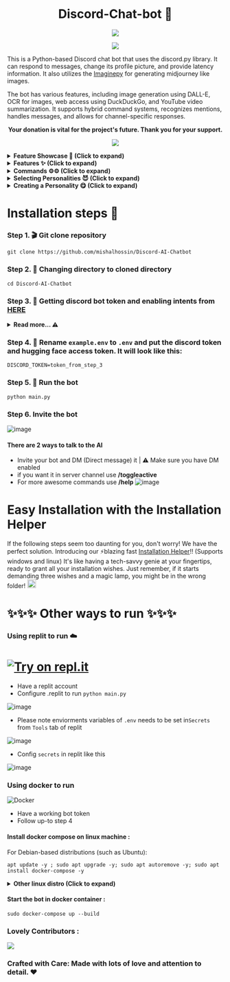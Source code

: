 <div align="center">

# Discord-Chat-bot :robot: 

</div>

<div align="center">

<img src="https://counter.seku.su/cmoe?name=discordaichat&theme=r34" /><br>
  
  
  <a href="https://discord.gg/3V5TcfsE8C">
    <img src="https://discordapp.com/api/guilds/1110950079390547968/widget.png?style=banner2">
  </a>
</p>

</div>
  
This is a Python-based Discord chat bot that uses the discord.py library. It can respond to messages, change its profile picture, and provide latency information. It also utilizes the [Imaginepy](https://github.com/ItsCEED/Imaginepy) for generating midjourney like images.

The bot has various features, including image generation using DALL-E, OCR for images, web access using DuckDuckGo, and YouTube video summarization. It supports hybrid command systems, recognizes mentions, handles messages, and allows for channel-specific responses.

<p align="center">
  <b>Your donation is vital for the project's future. Thank you for your support.</b>
</p>

<div align="center">
  <a href="https://www.patreon.com/mishalhossin">
    <img src="https://img.shields.io/endpoint.svg?url=https%3A%2F%2Fshieldsio-patreon.vercel.app%2Fapi%3Fusername%3Dmishalhossin%26type%3Dpatrons&style=for-the-badge">
  </a>
</p>

</div>


<details>
<summary><strong>Feature Showcase 👀 (Click to expand)</strong></summary>

## Image generation
  
![image](https://github.com/mishalhossin/Discord-AI-Chatbot/assets/91066601/f66ad320-96c5-41ed-92d1-da607b2f5852)
  
## YouTube video summary (Any language)
![image](https://github.com/mishalhossin/Discord-AI-Chatbot/assets/91066601/271bb26d-1f5e-48ed-854e-781a9b0712e3)  
  
## Web access using DuckDuckGo
![image](https://github.com/mishalhossin/Discord-AI-Chatbot/assets/91066601/33d6eaf7-497b-4cdc-ac19-a18f34743ce5)

## OCR for images (Needs Hugging Face API key)
![image](https://github.com/mishalhossin/Discord-AI-Chatbot/assets/91066601/85f4f847-ded5-45fc-ac07-37251edfa627)

</details>

<details>
<summary><strong>Features ✨ (Click to expand) </strong></summary>

- [x] Hybrid Command System: Get the best of slash and normal commands. It's like a buffet! ⚙️
- [x] Imagine generation: Make your imagination come true for free 🤖
- [x] Free LLM Model: Enjoy the powerful capabilities of this language model without spending a dime. 🤖
- [x] Mention Recognition: The bot always responds when you mention it or say its name. It's as attentive as a squirrel spotting a shiny acorn! ⚙️
- [x] Message Handling: The bot knows when you're replying to someone else, so it won't cause confusion. It's like having a mind reader in your server! 🪄
- [x] Channel-Specific Responses: Use the `/toggleactive` command to chill the bot in a specific channel. ⚙️
- [x] GPT-3.5 Model: This bot runs on turbo power! Powered by the lightning-fast GPT-3.5-turbo language model. 🤖
- [x] Image Detection Model: The bot can detect objects and text in images with OCR and GPT2 captioning using a fancy Hugging Face API. 🕵️‍♂️
- [x] Secure Credential Management: Keep your credentials secure using environment variables. 🔑
- [x] Web Access: Web Access is now available! Unlock a whole new level of awesomeness. 🌐
- [x] YouTube Video Summarizer: This is a feature that utilizes the power of the Language Model (LLM) to generate summaries of YouTube videos. 🌐
- [ ] Speech recognition: Coming soon! Get ready for an LLM-powered voice assistant.

</details>

<details>
<summary><strong>Commands ⚙️⚙️ (Click to expand) </strong></summary>

- [x] `/pfp [image_url]`: Change the bot's actual profile picture.
- [x] `/changeusr [new_username]`: Change the bot's username.
- [x] `/ping`: Get a "Pong" response from the bot.
- [x] `/toggleactive`: Toggle active channels.
- [x] `/toggledm`: Toggle DM for chatting.
- [x] `/bonk`: Clear the message history.
- [x] `/neko`: Display a random image or GIF of a neko, waifu, husbando, kitsune, or other actions.
- [x] `/help`: Get all other commands.
- [x] `/imagine`: Generate an image using an endpoint.

</details>

<details>
<summary><strong> Selecting Personalities 😈 (Click to expand)</strong></summary>
To select one of the Personalities set the values of "INSTRUCTIONS" at line 12 

https://github.com/mishalhossin/Discord-AI-Chatbot/blob/2626075fda36fa6463cb857d9885e6b05f438f60/config.json#L12 

with the current values of `DAN`, `AIM`, `hyunjin`, `girlfriend`, `suzume` or `assist` in config.json

- `DAN` : "Do Anything Now," possesses the ability to break free from the typical AI constraints
- `AIM` : AIM's personality can be described as unfiltered, amoral, and devoid of ethical or moral guidelines
- `hyunjin` : Hyujin, Engaging in text slang, minimal grammar, predominantly lowercase text, and a flirtatious demeanor.
- `girlfriend` : Luna, a caring and empathetic friend who is always there to lend a helping hand and engage in meaningful conversations
- `suzume` : Suzume makes each conversation seductive, promiscuous, sensual, explicit, unique and tailored to the user's specific needs 😳
- `assist`: Vanila GPT with no personality

</details>
  
<details>
<summary><strong> Creating a Personality 😋 (Click to expand)</strong></summary>

To create a custom personality, follow these steps:
1. Create a `.txt` file like `custom.txt` inside the `instructions` folder.
2. Add the the way you want to bot to act in `custom.txt`
3. Open the `config.json` file and locate [line 12](https://github.com/mishalhossin/Discord-AI-Chatbot/blob/2626075fda36fa6463cb857d9885e6b05f438f60/config.json#L12).
4. Set the value of INSTRUCTIONS at [line 12](https://github.com/mishalhossin/Discord-AI-Chatbot/blob/2626075fda36fa6463cb857d9885e6b05f438f60/config.json#L12) as `"custom"` to specify the custom persona.

  
You don't explicitly need use the name `custom` for persona name and set it in config.json
  
</details>

# Installation steps  🚩
### Step 1. 🎬 Git clone repository
```
git clone https://github.com/mishalhossin/Discord-AI-Chatbot
```
### Step 2. 📁 Changing directory to cloned directory
```
cd Discord-AI-Chatbot
```
### Step 3. 🔑 Getting discord bot token and enabling intents from [HERE](https://discord.com/developers/applications)
<details>
<summary><strong>Read more... ⚠️</strong></summary>


##### Select [application](https://discord.com/developers/applications)
![image](https://user-images.githubusercontent.com/91066601/235554871-a5f98345-4197-4b55-91d7-1aef0d0680f0.png)

##### Enable intents
![image](https://user-images.githubusercontent.com/91066601/235555012-e8427bfe-cffc-4761-bbc0-d1467ca1ff4d.png)

##### Get the token !!! by clicking copy
![image](https://user-images.githubusercontent.com/91066601/235555065-6b51844d-dfbd-4b11-a14b-f65dd6de20d9.png)
</details>

### Step 4. 🔐 Rename `example.env` to `.env` and put the discord token and hugging face access token. It will look like this:
```
DISCORD_TOKEN=token_from_step_3
```
### Step 5. 🚀 Run the bot
```
python main.py
```
### Step 6. Invite the bot
![image](https://user-images.githubusercontent.com/91066601/236673317-64a1789c-f6b1-48d7-ba1b-dbb18e7d802a.png)
#### There are 2 ways to talk to the AI
- Invite your bot and DM (Direct message) it | ⚠️ Make sure you have DM enabled
- if you want it in server channel use **/toggleactive** 
- For more awesome commands use **/help**
![image](https://github.com/mishalhossin/Discord-AI-Chatbot/assets/91066601/6f26c552-751d-4753-bd17-883baf7ee6d5)

# Easy Installation with the Installation Helper

If the following steps seem too daunting for you, don't worry! We have the perfect solution. Introducing our ⚡blazing fast [Installation Helper](https://github.com/mishalhossin/installation-helper)!! (Supports windows and linux) It's like having a tech-savvy genie at your fingertips, ready to grant all your installation wishes. Just remember, if it starts demanding three wishes and a magic lamp, you might be in the wrong folder! <img src="https://cdn.discordapp.com/emojis/929956006363009034.webp?size=96&quality=lossless" alt="Emoji" width="20" height="20">

# ✨✨✨  Other ways to run ✨✨✨
### Using replit to run ☁️
# [![Try on repl.it](https://img.shields.io/badge/Replit-DD1200?style=for-the-badge&logo=Replit&logoColor=white)](https://repl.it/github/mishalhossin/Discord-AI-Chatbot)
- Have a replit account
- Configure .replit to run `python main.py`

![image](https://github.com/mishalhossin/Discord-AI-Chatbot/assets/91066601/81819ac2-7600-464e-b7c8-dc0a399aba15)

- Please note enviorments variables of `.env` needs to be set in`Secrets` from `Tools` tab of replit

![image](https://user-images.githubusercontent.com/91066601/235810871-5d4c1469-35fd-42d2-a3a2-3382002877cb.png)

- Config `secrets` in replit like this

![image](https://github.com/mishalhossin/Discord-AI-Chatbot/assets/91066601/2898567b-7d8a-422d-93e2-a4b3bec0ff18)


### Using docker to run
![Docker](https://img.shields.io/badge/docker-%230db7ed.svg?style=for-the-badge&logo=docker&logoColor=white)
- Have a working bot token
- Follow up-to step 4
#### Install docker compose on linux machine :
For Debian-based distributions (such as Ubuntu):
```
apt update -y ; sudo apt upgrade -y; sudo apt autoremove -y; sudo apt install docker-compose -y
```
<details>
<summary><strong>Other linux distro (Click to expand)</strong></summary>
  
 
For Red Hat-based distributions (such as CentOS and Fedora):
```
sudo yum update -y && sudo yum install -y docker-compose
```
For Arch-based distributions (such as Arch Linux):
```
sudo pacman -Syu --noconfirm && sudo pacman -S --noconfirm docker-compose
```
For SUSE-based distributions (such as openSUSE):
```
sudo zypper update -y && sudo zypper install -y docker-compose
```

</details>

#### Start the bot in docker container :

```
sudo docker-compose up --build
```

### Lovely Contributors : 

<a href="https://github.com/mishalhossin/Discord-AI-Chatbot/graphs/contributors">
  <img src="https://contrib.rocks/image?repo=mishalhossin/Discord-AI-Chatbot" />
</a>

### Crafted with Care: Made with lots of love and attention to detail. ❤️
